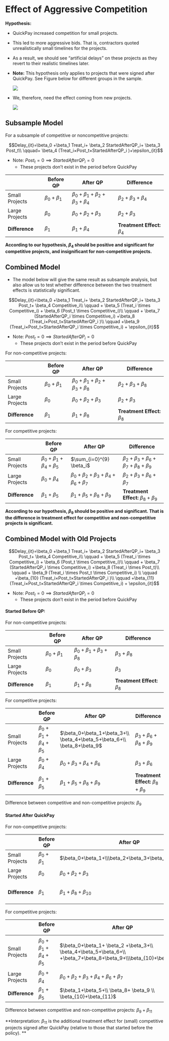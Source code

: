 # Effect of Aggressive Competition 

**Hypothesis:** 

* QuickPay increased competition for small projects.

* This led to more aggressive bids. That is, contractors quoted unrealistically small timelines for the projects.

* As a result, we should see “artificial delays” on these projects as they revert to their realistic timelines later. 

* **Note:** This hypothesis only applies to projects that were signed after QuickPay. See Figure below for different groups in the sample.

  ![](/Users/vibhutidhingra/Desktop/research/Git:Github/qp_data_and_code/img/competition_1.png)

* We, therefore, need the effect coming from new projects. 

  ![](/Users/vibhutidhingra/Desktop/research/Git:Github/qp_data_and_code/img/competition_2.png)

## Subsample Model

For a subsample of competitive or noncompetitive projects: 

$$Delay_{it}=\beta_0 +\beta_1 Treat_i+ \beta_2 StartedAfterQP_i+ \beta_3 Post_t\\ \qquad+ \beta_4 (Treat_i×Post_t×StartedAfterQP_i )+\epsilon_{it}$$

* Note: $Post_t = 0 \implies StartedAfterQP_i = 0$
  * These projects don’t exist in the period before QuickPay

|                | Before QP           | After QP                                        | Difference                      |
| -------------- | ------------------- | ----------------------------------------------- | ------------------------------- |
| Small Projects | $\beta_0 + \beta_1$ | $\beta_0 + \beta_1 + \beta_2 +\beta_3 +\beta_4$ | $\beta_2+\beta_3+\beta_4$       |
| Large Projects | $\beta_0$           | $\beta_0 + \beta_2 +\beta_3$                    | $\beta_2+\beta_3$               |
| **Difference** | $\beta_1$           | $\beta_1+\beta_4$                               | **Treatment Effect:** $\beta_4$ |

**According to our hypothesis, $\beta_4$ should be positive and significant for competitive projects, and insignificant for non-competitive projects.**

## Combined Model

* The model below will give the same result as subsample analysis, but also allow us to test whether difference between the two treatment effects is statistically significant. 

$$Delay_{it}=\beta_0 +\beta_1 Treat_i+ \beta_2 StartedAfterQP_i+ \beta_3 Post_t+ \beta_4 Competitive_i\\ \qquad + \beta_5 (Treat_i \times Competitive_i) + \beta_6 (Post_t \times Competitive_i)\\ \qquad + \beta_7 (StartedAfterQP_i \times Competitive_i) +\beta_8 (Treat_i×Post_t×StartedAfterQP_i )\\ \qquad +\beta_9 (Treat_i×Post_t×StartedAfterQP_i \times Competitive_i) + \epsilon_{it}$$

* Note: $Post_t = 0 \implies StartedAfterQP_i = 0$
  * These projects don’t exist in the period before QuickPay

For non-competitive projects:

|                | Before QP           | After QP                                  | Difference                      |
| -------------- | ------------------- | ----------------------------------------- | ------------------------------- |
| Small Projects | $\beta_0 + \beta_1$ | $\beta_0+\beta_1+\beta_2+\beta_3+\beta_8$ | $\beta_2+\beta_3+\beta_8$       |
| Large Projects | $\beta_0$           | $\beta_0 + \beta_2 +\beta_3$              | $\beta_2+\beta_3$               |
| **Difference** | $\beta_1$           | $\beta_1+\beta_8$                         | **Treatment Effect:** $\beta_8$ |

For competitive projects:

|                | Before QP                           | After QP                                             | Difference                                           |
| -------------- | ----------------------------------- | ---------------------------------------------------- | ---------------------------------------------------- |
| Small Projects | $\beta_0 + \beta_1+\beta_4+\beta_5$ | $\sum_{i=0}^{9} \beta_i$                             | $\beta_2+\beta_3+\beta_6 +\beta_7+\beta_8 + \beta_9$ |
| Large Projects | $\beta_0+\beta_4$                   | $\beta_0 + \beta_2 +\beta_3+\beta_4+\beta_6+\beta_7$ | $\beta_2+\beta_3+\beta_6+\beta_7$                    |
| **Difference** | $\beta_1+\beta_5$                   | $\beta_1+\beta_5+\beta_8+\beta_9$                    | **Treatment Effect:** $\beta_8+\beta_9$              |

**According to our hypothesis, $\beta_9$ should be positive and significant. That is the difference in treatment effect for competitive and non-competitive projects is significant.**

## Combined Model with Old Projects 

$$Delay_{it}=\beta_0 +\beta_1 Treat_i+ \beta_2 StartedAfterQP_i+ \beta_3 Post_t+ \beta_4 Competitive_i\\ \qquad + \beta_5 (Treat_i \times Competitive_i) + \beta_6 (Post_t \times Competitive_i)\\ \qquad + \beta_7 (StartedAfterQP_i \times Competitive_i) +\beta_8 (Treat_i \times Post_t)\\ \qquad + \beta_9 (Treat_i \times Post_t \times Competitive_i) \\ \qquad +\beta_{10} (Treat_i×Post_t×StartedAfterQP_i )\\ \qquad +\beta_{11} (Treat_i×Post_t×StartedAfterQP_i \times Competitive_i) + \epsilon_{it}$$

* Note: $Post_t = 0 \implies StartedAfterQP_i = 0$
  * These projects don’t exist in the period before QuickPay

#### Started Before QP:

For non-competitive projects:

|                | Before QP           | After QP                          | Difference                      |
| -------------- | ------------------- | --------------------------------- | ------------------------------- |
| Small Projects | $\beta_0 + \beta_1$ | $\beta_0+\beta_1+\beta_3+\beta_8$ | $\beta_3+\beta_8$               |
| Large Projects | $\beta_0$           | $\beta_0 +\beta_3$                | $\beta_3$                       |
| **Difference** | $\beta_1$           | $\beta_1+\beta_8$                 | **Treatment Effect:** $\beta_8$ |

For competitive projects:

|                | Before QP                          | After QP                                                     | Difference                              |
| -------------- | ---------------------------------- | ------------------------------------------------------------ | --------------------------------------- |
| Small Projects | $\beta_0 +\beta_1+\beta_4+\beta_5$ | $\beta_0+\beta_1+\beta_3+\\ \beta_4+\beta_5+\beta_6+\\ \beta_8+\beta_9$ | $\beta_3+\beta_6+\beta_8+\beta_9$       |
| Large Projects | $\beta_0+\beta_4$                  | $\beta_0 +\beta_3+\beta_4+\beta_6$                           | $\beta_3+\beta_6$                       |
| **Difference** | $\beta_1+ \beta_5$                 | $\beta_1+\beta_5+\beta_8+ \beta_9$                           | **Treatment Effect:** $\beta_8+\beta_9$ |

Difference between competitive and non-competitive projects: $\beta_9$

#### Started After QuickPay

For non-competitive projects:

|                | Before QP           | After QP                                               | Difference                                 |
| -------------- | ------------------- | ------------------------------------------------------ | ------------------------------------------ |
| Small Projects | $\beta_0 + \beta_1$ | $\beta_0+\beta_1+\\\beta_2+\beta_3+\beta_8+\beta_{10}$ | $\beta_2+\beta_3+\beta_8+\beta_{10}$       |
| Large Projects | $\beta_0$           | $\beta_0+\beta_2 +\beta_3$                             | $\beta_2+\beta_3$                          |
| **Difference** | $\beta_1$           | $\beta_1+\beta_8+\beta_{10}$                           | **Treatment Effect:** $\beta_8+\beta_{10}$ |

For competitive projects:

|                | Before QP                          | After QP                                                     | Difference                                                   |
| -------------- | ---------------------------------- | ------------------------------------------------------------ | ------------------------------------------------------------ |
| Small Projects | $\beta_0 +\beta_1+\beta_4+\beta_5$ | $\beta_0+\beta_1+ \beta_2 +\beta_3+\\ \beta_4+\beta_5+\beta_6+\\ +\beta_7+\beta_8+\beta_9+\\\beta_{10}+\beta_{11}$ | $\beta_2+\beta_3+\\ \beta_6+\beta_7+\\ \beta_8+\beta_9+\\ \beta_{10}+\beta_{11} $ |
| Large Projects | $\beta_0+\beta_4$                  | $\beta_0+\beta_2 +\beta_3+\beta_4+\beta_6+\beta_7$           | $\beta_2 +\beta_3+\\ \beta_6 + \beta_7$                      |
| **Difference** | $\beta_1+ \beta_5$                 | $\beta_1+\beta_5+\\ \beta_8+ \beta_9 \\ \beta_{10}+\beta_{11}$ | $\beta_8+\beta_9 +\beta_{10}+\beta_{11}$                     |

Difference between competitive and non-competitive projects: $\beta_9+\beta_{11}$

**Interpretation: $\beta_{11}$ is the additional treatment effect for (small) competitive projects signed after QuickPay (relative to those that started before the policy). ** 

